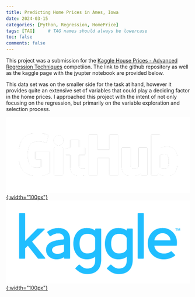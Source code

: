 ```yaml
---
title: Predicting Home Prices in Ames, Iowa
date: 2024-03-15 
categories: [Python, Regression, HomePrice]
tags: [TAG]     # TAG names should always be lowercase
toc: false
comments: false
---
```


This project was a submission for the [Kaggle House Prices - Advanced Regression Techniques](https://www.kaggle.com/competitions/house-prices-advanced-regression-techniques) competiion. The link to the github repository as well as the kaggle page with the jyupter notebook are provided below. 

This data set was on the smaller side for the task at hand, however it provides quite an extensive set of variables that could play a deciding factor in the home prices. I approached this project with the intent of not only focusing on the regression, but primarily on the variable exploration and selection process. 




[![githublink](img/GitHub_Logo_White.png){:width="100px"}](https://github.com/Khrono5/House-Price-Prediction)
[![kagglelink](img/kaggle-logo-transparent-300.png){:width="100px"}](https://www.kaggle.com/code/mackenwong/full-analysis-and-forecast)